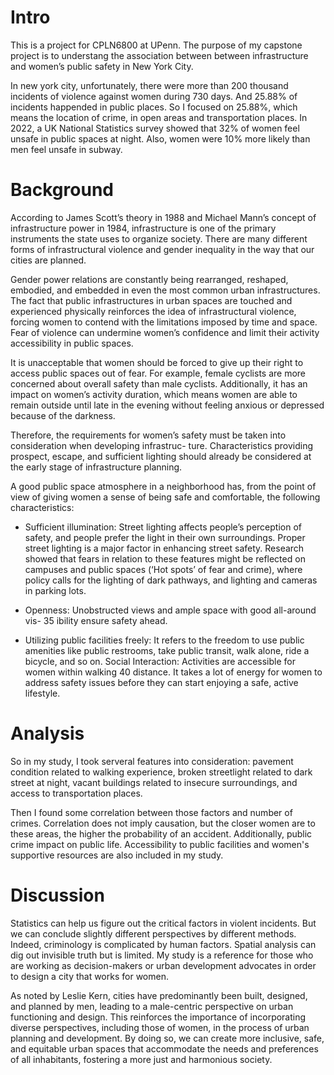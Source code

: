 # Intro

This is a project for CPLN6800 at UPenn. The purpose of my capstone project is to understang the association between between infrastructure and women’s public safety in New York City. 

In new york city, unfortunately, there were more than 200 thousand incidents of violence against women during 730 days. And 25.88% of incidents happended in public places. So I focused on 25.88%, which means the location of crime, in open areas and transportation places. In 2022, a UK National Statistics survey showed that 32% of women feel unsafe in public spaces at night. Also, women were 10% more likely than men feel unsafe in subway. 

# Background
According to James Scott’s theory in 1988 and Michael Mann’s concept of infrastructure power in 1984, infrastructure is one of the primary instruments the state uses to organize society. There are many different forms of infrastructural violence and gender inequality in the way that our cities are planned. 

Gender power relations are constantly being rearranged, reshaped, embodied, and embedded in even the most common urban infrastructures. The fact that public infrastructures in urban spaces are touched and experienced physically reinforces the idea of infrastructural violence, forcing women to contend with the limitations imposed by time and space. Fear of violence can undermine women’s confidence and limit their activity accessibility in public spaces. 

It is unacceptable that women should be forced to give up their right to access public spaces out of fear. For example, female cyclists are more concerned about overall safety than male cyclists. Additionally, it has an impact on women’s activity duration, which means women are able to remain outside until late in the evening without feeling anxious or depressed because of the darkness. 

Therefore, the requirements for women’s safety must be taken into consideration when developing infrastruc- ture. Characteristics providing prospect, escape, and sufficient lighting should already be considered at the early stage of infrastructure planning. 

A good public space atmosphere in a neighborhood has, from the point of view of giving women a sense of being safe and comfortable, the following characteristics:
- Sufficient illumination: Street lighting affects people’s perception of safety, and people prefer the light in their own surroundings. Proper street lighting is a major factor in enhancing street safety. Research showed that fears in relation to these features might be reflected on campuses and public spaces (‘Hot spots’ of fear and crime), where policy calls for the lighting of dark pathways, and lighting and cameras in parking lots.

- Openness: Unobstructed views and ample space with good all-around vis- 35 ibility ensure safety ahead.

- Utilizing public facilities freely: It refers to the freedom to use public amenities like public restrooms, take public transit, walk alone, ride a bicycle, and so on.
Social Interaction: Activities are accessible for women within walking 40 distance. It takes a lot of energy for women to address safety issues before they
can start enjoying a safe, active lifestyle.

# Analysis
So in my study, I took serveral features into consideration: pavement condition related to walking experience, broken streetlight related to dark street at night, vacant buildings related to insecure surroundings, and access to transportation places. 

Then I found some correlation between those factors and number of crimes. Correlation does not imply causation, but the closer women are to these areas, the higher the probability of an accident. Additionally, public crime impact on public life. Accessibility to public facilities and women's supportive resources are also included in my study. 

# Discussion
Statistics can help us figure out the critical factors in violent incidents. But we can conclude slightly different perspectives by different methods. Indeed, criminology is complicated by human factors. Spatial analysis can dig out invisible truth but is limited. My study is a reference for those who are working as decision-makers or urban development advocates in order to design a city that works for women. 

As noted by Leslie Kern, cities have predominantly been built, designed, and planned by men, leading to a male-centric perspective on urban functioning and design. This reinforces the importance of incorporating diverse perspectives, including those of women, in the process of urban planning and development. By doing so, we can create more inclusive, safe, and equitable urban spaces that accommodate the needs and preferences of all inhabitants, fostering a more just and harmonious society.
